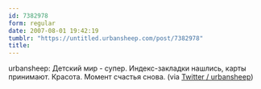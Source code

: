 ```yaml
---
id: 7382978
form: regular
date: 2007-08-01 19:42:19
tumblr: "https://untitled.urbansheep.com/post/7382978"
title:
---
```


<p>urbansheep: Детский мир - супер. Индекс-закладки нашлись, карты принимают. Красота. Момент счастья снова. (via <a href="http://twitter.com/urbansheep/statuses/180661792">Twitter / urbansheep</a>)</p>


